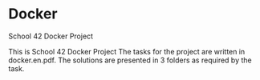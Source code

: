 # Docker
School 42 Docker Project

This is School 42 Docker Project
The tasks for the project are written in docker.en.pdf. 
The solutions are presented in 3 folders as required by the task.
